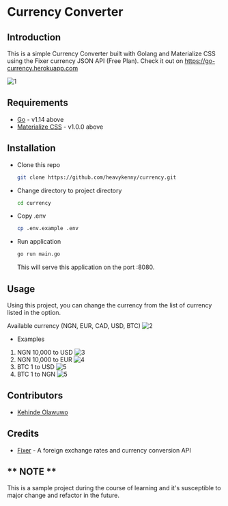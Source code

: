 # Currency Converter

## Introduction
This is a simple Currency Converter built with Golang and Materialize CSS using the Fixer currency JSON API (Free Plan). Check it out on https://go-currency.herokuapp.com

![1](https://github.com/heavykenny/currency/blob/media/images/Sample%201.png?raw=true)

## Requirements

* [Go](https://golang.org) -  v1.14 above
* [Materialize CSS](https://materializecss.com) -  v1.0.0 above

## Installation

* Clone this repo

  ```bash
  git clone https://github.com/heavykenny/currency.git
  ```

* Change directory to project directory

  ```bash
  cd currency
  ```

* Copy .env

  ```bash
  cp .env.example .env
  ```

* Run application

  ```bash
  go run main.go
  ```

  This will serve this application on the port :8080.

## Usage
Using this project, you can change the currency from the list of currency listed in the option.

Available currency (NGN, EUR, CAD, USD, BTC)
 ![2](https://github.com/heavykenny/currency/blob/media/images/Sample%202.png?raw=true)
 * Examples
 
 1. NGN 10,000 to USD
  ![3](https://github.com/heavykenny/currency/blob/media/images/Sample%203.png?raw=true)
 2. NGN 10,000 to EUR
  ![4](https://github.com/heavykenny/currency/blob/media/images/Sample%204.png?raw=true)
 3. BTC 1 to USD
  ![5](https://github.com/heavykenny/currency/blob/media/images/Sample%205.png?raw=true)
 4. BTC 1 to NGN
  ![5](https://github.com/heavykenny/currency/blob/media/images/Sample%206.png?raw=true)

## Contributors

- [Kehinde Olawuwo](https://twitter.com/heavykenny)

## Credits

- [Fixer](http://fixer.io) - A foreign exchange rates and currency conversion API

## ** NOTE **
This is a sample project during the course of learning and it's susceptible to major change and refactor in the future. 
